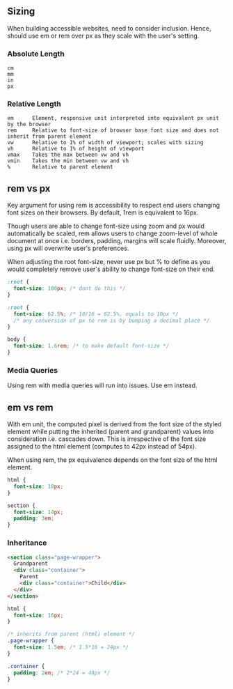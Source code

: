 ## Sizing

When building accessible websites, need to consider inclusion. Hence, should use em or rem over px as they scale with the user's setting.

### Absolute Length

```
cm
mm
in
px
```

### Relative Length

```
em      Element, responsive unit interpreted into equivalent px unit by the browser
rem     Relative to font-size of browser base font size and does not inherit from parent element
vw      Relative to 1% of width of viewport; scales with sizing
vh      Relative to 1% of height of viewport
vmax    Takes the max between vw and vh
vmin    Takes the min between vw and vh
%       Relative to parent element
```

## rem vs px

Key argument for using rem is accessibility to respect end users changing font sizes on their browsers. By default, 1rem is equivalent to 16px.

Though users are able to change font-size using zoom and px would automatically be scaled, rem allows users to change zoom-level of whole document at once i.e. borders, padding, margins will scale fluidly. Moreover, using px will overwrite user's preferences.

When adjusting the root font-size, never use px but % to define as you would completely remove user's ability to change font-size on their end.

```css
:root {
  font-size: 100px; /* dont do this */
}

:root {
  font-size: 62.5%; /* 10/16 = 62.5%, equals to 10px */
  /* any conversion of px to rem is by bumping a decimal place */
}

body {
  font-size: 1.6rem; /* to make default font-size */
}
```

### Media Queries

Using rem with media queries will run into issues. Use em instead.

## em vs rem

With em unit, the computed pixel is derived from the font size of the styled element while putting the inherited (parent and grandparent) values into consideration i.e. cascades down. This is irrespective of the font size assigned to the html element (computes to 42px instead of 54px).

When using rem, the px equivalence depends on the font size of the html element.

```css
html {
  font-size: 18px;
}

section {
  font-size: 14px;
  padding: 3em;
}
```

### Inheritance

```html
<section class="page-wrapper">
  Grandparent
  <div class="container">
    Parent
    <div class="container">Child</div>
  </div>
</section>
```

```css
html {
  font-size: 16px;
}

/* inherits from parent (html) element */
.page-wrapper {
  font-size: 1.5em; /* 1.5*16 = 24px */
}

.container {
  padding: 2em; /* 2*24 = 48px */
}
```
